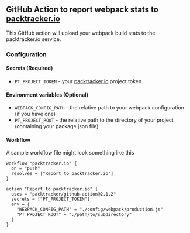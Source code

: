 ## GitHub Action to report webpack stats to [packtracker.io](https://packtracker.io/?utm_source=github&utm_medium=action&utm_campaign=links)

This GitHub action will upload your webpack build stats to the packtracker.io service.

### Configuration

#### Secrets (Required)

  - `PT_PROJECT_TOKEN` - your [packtracker.io](https://packtracker.io/?utm_source=github&utm_medium=action&utm_campaign=links) project token.

#### Environment variables (Optional)

  - `WEBPACK_CONFIG_PATH` - the relative path to your webpack configuration (if you have one)
  - `PT_PROJECT_ROOT` - the relative path to the directory of your project (containing your package.json file)

#### Workflow

A sample workflow file might look something like this

```
workflow "packtracker.io" {
  on = "push"
  resolves = ["Report to packtracker.io"]
}

action "Report to packtracker.io" {
  uses = "packtracker/github-action@2.1.2"
  secrets = ["PT_PROJECT_TOKEN"]
  env = {
    "WEBPACK_CONFIG_PATH" = "./config/webpack/production.js"
    "PT_PROJECT_ROOT" = "./path/to/subdirectory"
  }
}
```
